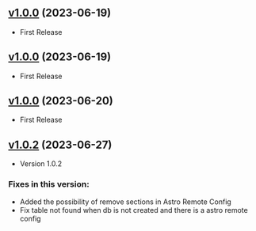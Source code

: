 

## [v1.0.0](https://github.com/IAmSomeoneLikeYou462/script.astro) (2023-06-19)
 
- First Release

## [v1.0.0](https://github.com/IAmSomeoneLikeYou462/script.astro) (2023-06-19)
 
- First Release

## [v1.0.0](https://github.com/IAmSomeoneLikeYou462/script.astro) (2023-06-20)
 
- First Release

## [v1.0.2](https://github.com/IAmSomeoneLikeYou462/script.astro) (2023-06-27)
 
- Version 1.0.2
### Fixes in this version:
- Added the possibility of remove sections in Astro Remote Config
- Fix table not found when db is not created and there is a astro remote config